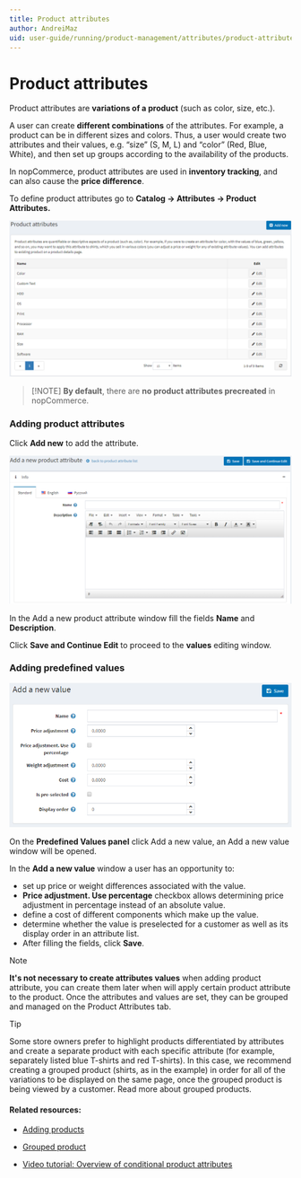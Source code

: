 ```yaml
---
title: Product attributes
author: AndreiMaz
uid: user-guide/running/product-management/attributes/product-attributes
---
```

# Product attributes

Product attributes are **variations of a product** (such as color, size, etc.).

A user can create **different combinations** of the attributes. For example, a product can be in different sizes and colors. Thus, a user would create two attributes and their values, e.g. “size” (S, M, L) and “color” (Red, Blue, White), and then set up groups according to the availability of the products.

In nopCommerce, product attributes are used in **inventory tracking**, and can also cause the **price difference**.

To define product attributes go to **Catalog → Attributes → Product Attributes.**

![](/user-guide/running/_static/product_attributes.png)

>[!NOTE] **By default**, there are **no product attributes precreated** in nopCommerce.

### Adding product attributes

Click **Add new** to add the attribute.

![](/user-guide/running/_static/add_a_new_product_attribute.png)

In the Add a new product attribute window fill the fields **Name** and **Description**.

Click **Save and Continue Edit** to proceed to the **values** editing window. 

### Adding predefined values

![](/user-guide/running/_static/add_a_new_value.png)

On the **Predefined Values panel** click Add a new value, an Add a new value window will be opened.

In the **Add a new value** window a user has an opportunity to:

- set up price or weight differences associated with the value.
- **Price adjustment. Use percentage** checkbox allows determining price adjustment in percentage instead of an absolute value.
- define a cost of different components which make up the value.
- determine whether the value is preselected for a customer as well as its display order in an attribute list.
- After filling the fields, click **Save**.

> [!NOTE] 
> **It's not necessary to create attributes values** when adding product attribute, you can create them later when will apply certain product attribute to the product.
Once the attributes and values are set, they can be grouped and managed on the Product Attributes tab.

> [!TIP] 
> Some store owners prefer to highlight products differentiated by attributes and create a separate product with each specific attribute (for example, separately listed blue T-shirts and red T-shirts). In this case, we recommend creating a grouped product (shirts, as in the example) in order for all of the variations to be displayed on the same page, once the grouped product is being viewed by a customer. Read more about grouped products.

#### Related resources:

* [Adding products](xref:user-guide/running/product-management/products/adding-products)

* [Grouped product](xref:user-guide/running/product-management/products/grouped-products)

* [Video tutorial: Overview of conditional product attributes](https://www.youtube.com/watch?v=eIdHVcEdos8&t=55s)
